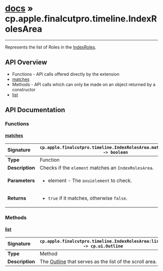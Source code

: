 # [docs](index.md) » cp.apple.finalcutpro.timeline.IndexRolesArea
---

Represents the list of Roles in the [IndexRoles](cp.apple.finalcutpro.timeline.IndexRoles.md).

## API Overview
* Functions - API calls offered directly by the extension
 * [matches](#matches)
* Methods - API calls which can only be made on an object returned by a constructor
 * [list](#list)

## API Documentation

### Functions

#### [matches](#matches)
| <span style="float: left;">**Signature**</span> | <span style="float: left;">`cp.apple.finalcutpro.timeline.IndexRolesArea.matches(element) -> boolean` </span>                                                          |
| -----------------------------------------------------|---------------------------------------------------------------------------------------------------------|
| **Type**                                             | Function |
| **Description**                                      | Checks if the `element` matches an `IndexRolesArea`. |
| **Parameters**                                       | <ul><li>element   - The <code>axuielement</code> to check.</li></ul> |
| **Returns**                                          | <ul><li><code>true</code> if it matches, otherwise <code>false</code>.</li></ul> |

### Methods

#### [list](#list)
| <span style="float: left;">**Signature**</span> | <span style="float: left;">`cp.apple.finalcutpro.timeline.IndexRolesArea:list() -> cp.ui.Outline` </span>                                                          |
| -----------------------------------------------------|---------------------------------------------------------------------------------------------------------|
| **Type**                                             | Method |
| **Description**                                      | The [Outline](cp.ui.Outline.md) that serves as the list of the scroll area. |

